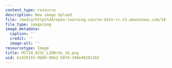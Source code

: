 ```yaml
---
content_type: resource
description: New image Upload
file: /media/https%3A/open-learning-course-data-rc.s3.amazonaws.com/18-02sc-multivariable-calculus-fall-2010/b14361559b099662507d348e482011b2_MIT18_02SC_L30Brds_16.png
file_type: image/png
image_metadata:
  caption: ''
  credit: ''
  image-alt: ''
resourcetype: Image
title: MIT18_02SC_L30Brds_16.png
uid: b1436155-9b09-9662-507d-348e482011b2
---
```

